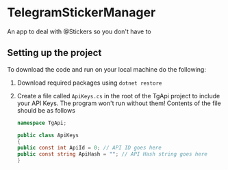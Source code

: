 # TelegramStickerManager
An app to deal with @Stickers so you don't have to

## Setting up the project
To download the code and run on your local machine do the following:

1. Download required packages using `dotnet restore`
2. Create a file called `ApiKeys.cs` in the root of the TgApi project to include your API Keys. The program won't run without them! Contents of the file should be as follows

    ```c#
    namespace TgApi;
    
    public class ApiKeys
    {
    public const int ApiId = 0; // API ID goes here
    public const string ApiHash = ""; // API Hash string goes here
    }
    
    ```
   
